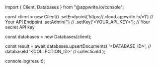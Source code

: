 import { Client, Databases } from "@appwrite.io/console";

const client = new Client()
    .setEndpoint('https://<REGION>.cloud.appwrite.io/v1') // Your API Endpoint
    .setAdmin('') // 
    .setKey('<YOUR_API_KEY>'); // Your secret API key

const databases = new Databases(client);

const result = await databases.upsertDocuments(
    '<DATABASE_ID>', // databaseId
    '<COLLECTION_ID>' // collectionId
);

console.log(result);
